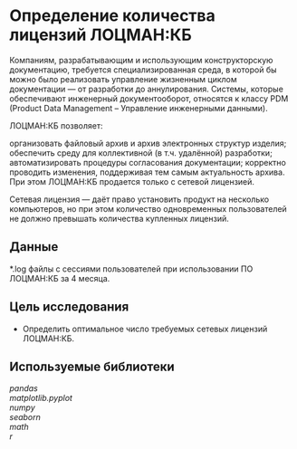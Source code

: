 # Определение количества лицензий ЛОЦМАН:КБ

Компаниям, разрабатывающим и использующим конструкторскую документацию, требуется специализированная среда, в которой бы можно было реализовать управление жизненным циклом документации — от разработки до аннулирования. Системы, которые обеспечивают инженерный документооборот, относятся к классу PDM (Product Data Management – Управление инженерными данными).

ЛОЦМАН:КБ позволяет:

организовать файловый архив и архив электронных структур изделия;
обеспечить среду для коллективной (в т.ч. удалённой) разработки;
автоматизировать процедуры согласования документации;
корректно проводить изменения, поддерживая тем самым актуальность архива.
При этом ЛОЦМАН:КБ продается только с сетевой лицензией.

Cетевая лицензия — даёт право установить продукт на несколько компьютеров, но при этом количество одновременных пользователей не должно превышать количества купленных лицензий.

## Данные

*.log файлы с сессиями пользователей при использовании ПО ЛОЦМАН:КБ за 4 месяца.

## Цель исследования 

- Определить оптимальное число требуемых сетевых лицензий ЛОЦМАН:КБ.

## Используемые библиотеки
*pandas*     
*matplotlib.pyplot*     
*numpy*   
*seaborn*   
*math*  
*r*
